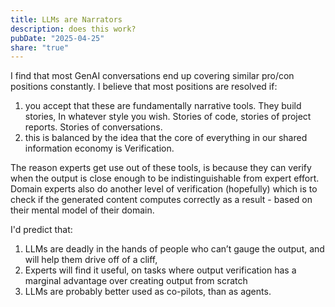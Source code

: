 ```yaml
---
title: LLMs are Narrators
description: does this work?
pubDate: "2025-04-25"
share: "true"
---
```

I find that most GenAI conversations end up covering similar pro/con positions constantly. I believe that most positions are resolved if:
1) you accept that these are fundamentally narrative tools. They build stories, In whatever style you wish. Stories of code, stories of project reports. Stories of conversations.
2) this is balanced by the idea that the core of everything in our shared information economy is Verification. 

The reason experts get use out of these tools, is because they can verify when the output is close enough to be indistinguishable from expert effort. Domain experts also do another level of verification (hopefully) which is to check if the generated content computes correctly as a result - based on their mental model of their domain. 

I'd predict that:
1) LLMs are deadly in the hands of people who can’t gauge the output, and will help them drive off of a cliff,
2) Experts will find it useful, on tasks where output verification has a marginal  advantage over creating output from scratch
3) LLMs are probably better used as co-pilots, than as agents.